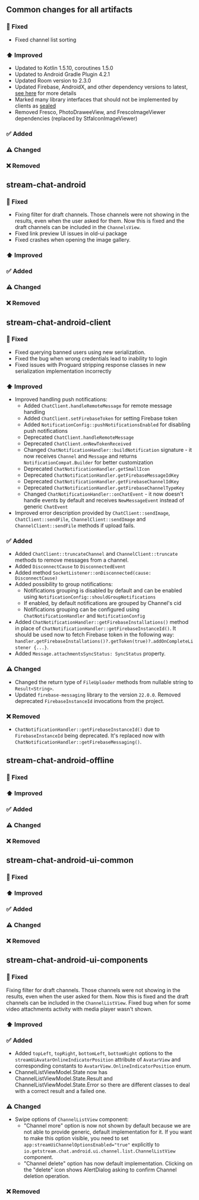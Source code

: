 ## Common changes for all artifacts
### 🐞 Fixed
- Fixed channel list sorting
### ⬆️ Improved
- Updated to Kotlin 1.5.10, coroutines 1.5.0
- Updated to Android Gradle Plugin 4.2.1
- Updated Room version to 2.3.0
- Updated Firebase, AndroidX, and other dependency versions to latest, [see here](https://github.com/GetStream/stream-chat-android/pull/1895) for more details
- Marked many library interfaces that should not be implemented by clients as [sealed](https://kotlinlang.org/docs/sealed-classes.html)
- Removed Fresco, PhotoDraweeView, and FrescoImageViewer dependencies (replaced by StfalconImageViewer)

### ✅ Added

### ⚠️ Changed

### ❌ Removed


## stream-chat-android
### 🐞 Fixed
- Fixing filter for draft channels. Those channels were not showing in the results, even when the user asked for them. Now this is fixed and the draft channels can be included in the `ChannelsView`.
- Fixed link preview UI issues in old-ui package
- Fixed crashes when opening the image gallery.

### ⬆️ Improved

### ✅ Added

### ⚠️ Changed

### ❌ Removed

## stream-chat-android-client
### 🐞 Fixed
- Fixed querying banned users using new serialization.
- Fixed the bug when wrong credentials lead to inability to login
- Fixed issues with Proguard stripping response classes in new serialization implementation incorrectly

### ⬆️ Improved
- Improved handling push notifications:
    - Added `ChatClient.handleRemoteMessage` for remote message handling
    - Added `ChatClient.setFirebaseToken` for setting Firebase token
    - Added `NotificationConfig::pushNotificationsEnabled` for disabling push notifications
    - Deprecated `ChatClient.handleRemoteMessage`
    - Deprecated `ChatClient.onNewTokenReceived`
    - Changed `ChatNotificationHandler::buildNotification` signature - it now receives `Channel` and `Message` and returns `NotificationCompat.Builder` for better customization
    - Deprecated `ChatNotificationHandler.getSmallIcon`
    - Deprecated `ChatNotificationHandler.getFirebaseMessageIdKey`
    - Deprecated `ChatNotificationHandler.getFirebaseChannelIdKey`
    - Deprecated `ChatNotificationHandler.getFirebaseChannelTypeKey`
    - Changed `ChatNotificationHandler::onChatEvent` - it now doesn't handle events by default and receives `NewMessageEvent` instead of generic `ChatEvent`
- Improved error description provided by `ChatClient::sendImage`, `ChatClient::sendFile`, `ChannelClient::sendImage` and `ChannelClient::sendFile` methods if upload fails.

### ✅ Added
- Added `ChatClient::truncateChannel` and `ChannelClient::truncate` methods to remove messages from a channel.
- Added `DisconnectCause` to `DisconnectedEvent`
- Added method `SocketListener::onDisconnected(cause: DisconnectCause)`
- Added possibility to group notifications:
    - Notifications grouping is disabled by default and can be enabled using `NotificationConfig::shouldGroupNotifications`
    - If enabled, by default notifications are grouped by Channel's cid
    - Notifications grouping can be configured using `ChatNotificationHandler` and `NotificationConfig`
- Added `ChatNotificationHandler::getFirebaseInstallations()` method in place of `ChatNotificationHandler::getFirebaseInstanceId()`.
It should be used now to fetch Firebase token in the following way: `handler.getFirebaseInstallations()?.getToken(true)?.addOnCompleteListener {...}`.
- Added `Message.attachmentsSyncStatus: SyncStatus` property.

### ⚠️ Changed
- Changed the return type of `FileUploader` methods from nullable string to `Result<String>`.
- Updated `firebase-messaging` library to the version `22.0.0`. Removed deprecated `FirebaseInstanceId` invocations from the project.

### ❌ Removed
- `ChatNotificationHandler::getFirebaseInstanceId()` due to `FirebaseInstanceId` being deprecated. It's replaced now with `ChatNotificationHandler::getFirebaseMessaging()`.

## stream-chat-android-offline
### 🐞 Fixed

### ⬆️ Improved

### ✅ Added

### ⚠️ Changed

### ❌ Removed

## stream-chat-android-ui-common
### 🐞 Fixed

### ⬆️ Improved

### ✅ Added

### ⚠️ Changed

### ❌ Removed

## stream-chat-android-ui-components
### 🐞 Fixed
Fixing filter for draft channels. Those channels were not showing in the results, even when the user asked for them. Now this is fixed and the draft channels can be included in the `ChannelListView`.
Fixed bug when for some video attachments activity with media player wasn't shown.
### ⬆️ Improved

### ✅ Added
- Added `topLeft`, `topRight`, `bottomLeft`, `bottomRight` options to the `streamUiAvatarOnlineIndicatorPosition` attribute of `AvatarView` and corresponding constants to `AvatarView.OnlineIndicatorPosition` enum.
- ChannelListViewModel.State now has ChannelListViewModel.State.Result and ChannelListViewModel.State.Error so
there are different classes to deal with a correct result and a failed one.
### ⚠️ Changed
- Swipe options of `ChannelListView` component:
    - "Channel more" option is now not shown by default because we are not able to provide generic, default implementation for it. 
    If you want to make this option visible, you need to set `app:streamUiChannelOptionsEnabled="true"` explicitly to `io.getstream.chat.android.ui.channel.list.ChannelListView` component. 
    - "Channel delete" option has now default implementation. Clicking on the "delete" icon shows AlertDialog asking to confirm Channel deletion operation.

### ❌ Removed
